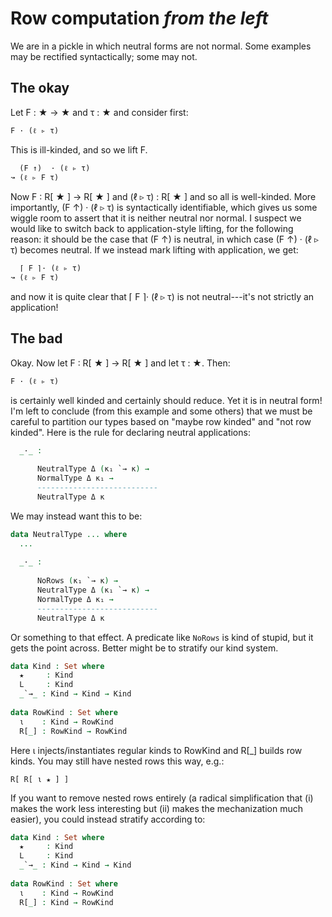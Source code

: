 # Row computation _from the left_

We are in a pickle in which neutral forms are not normal. Some examples may be rectified syntactically; some may not. 

## The okay 

Let F : ★ → ★ and τ : ★ and consider first:

```
F · (ℓ ▹ τ)
```

This is ill-kinded, and so we lift F.

```
  (F ↑)  · (ℓ ▹ τ)
↝ (ℓ ▹ F τ)
```

Now F : R[ ★ ] → R[ ★ ] and (ℓ ▹ τ) : R[ ★ ] and so all is well-kinded. More importantly,  (F ↑)  · (ℓ ▹ τ) is syntactically identifiable, which gives us some wiggle room to assert that it is neither neutral nor normal. I suspect we would like to switch back to application-style lifting, for the following reason: it should be the case that (F ↑) is neutral, in which case (F ↑)  · (ℓ ▹ τ) becomes neutral. If we instead mark lifting with application, we get:

```
  ⌈ F ⌉· (ℓ ▹ τ)
↝ (ℓ ▹ F τ)
```

and now it is quite clear that ⌈ F ⌉· (ℓ ▹ τ) is not neutral---it's not strictly an application!

## The bad

Okay. Now let F : R[ ★ ] → R[ ★ ] and let τ : ★. Then:

```
F · (ℓ ▹ τ)
```

is certainly well kinded and certainly should reduce. Yet it is in neutral form! I'm left to conclude (from this example and some others) that we must be careful to partition our types based on "maybe row kinded" and "not row kinded". Here is the rule for declaring neutral applications:

```agda
  _·_ : 
      
      NeutralType Δ (κ₁ `→ κ) → 
      NormalType Δ κ₁ → 
      ---------------------------
      NeutralType Δ κ
```

We may instead want this to be:

```agda
data NeutralType ... where
  ...
  
  _·_ :
      
      NoRows (κ₁ `→ κ) →
      NeutralType Δ (κ₁ `→ κ) → 
      NormalType Δ κ₁ → 
      ---------------------------
      NeutralType Δ κ
```

Or something to that effect. A predicate like `NoRows` is kind of stupid, but it gets the point across. Better might be to stratify our kind system.

``` agda
data Kind : Set where
  ★     : Kind
  L     : Kind
  _`→_ : Kind → Kind → Kind
  
data RowKind : Set where
  ι    : Kind → RowKind
  R[_] : RowKind → RowKind
```

Here ι injects/instantiates regular kinds to RowKind and R[_] builds row kinds. You may still have nested rows this way, e.g.:

```
R[ R[ ι ★ ] ]
```

If you want to remove nested rows entirely (a radical simplification that (i) makes the work less interesting but (ii) makes the mechanization much easier), you could instead stratify according to:

```agda
data Kind : Set where
  ★     : Kind
  L     : Kind
  _`→_ : Kind → Kind → Kind
  
data RowKind : Set where
  ι    : Kind → RowKind
  R[_] : Kind → RowKind
```


